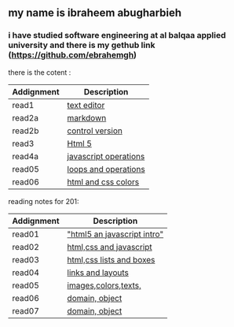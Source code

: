 
## my name is ibraheem abugharbieh 
### i have studied software engineering at al balqaa applied university and there is my gethub link (https://github.com/ebrahemgh)

there is the cotent : 

| Addignment     | Description |
| -----------    | ----------- |
| read1          | [text editor](class-01/read-01)  |     
| read2a         | [markdown](class-01/read-02a)|
| read2b          | [control version](class-01/read-02b)|
| read3         | [Html 5](class-01/read-03)|
| read4a         | [javascript operations](class-01/read-04a)|
| read05         | [loops and operations](class-01/read-05)|
| read06         | [html and css colors](class-01/read-06)|

reading notes for 201:

| Addignment     | Description |
| -----------    | ----------- |
| read01      | ["html5 an javascript intro"](class-02/read-01)  | 
| read02         | [html,css and javascript](class-02/read-02)  | 
| read03       | [html,css lists and boxes](class-02/read-03)  | 
| read04       | [links and layouts](class-02/read-04)  | 
| read05      | [images,colors,texts,](class-02/read-05)  | 
| read06     | [domain, object](class-02/read-06)  | 
| read07     | [domain, object](class-02/read-07)  | 




   